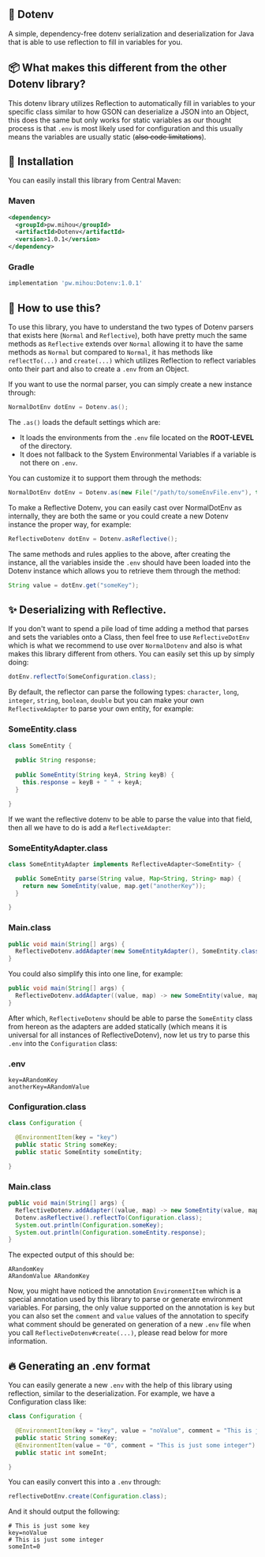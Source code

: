 ## :tada: Dotenv
A simple, dependency-free dotenv serialization and deserialization for Java that is able to use
reflection to fill in variables for you.

## :package: What makes this different from the other Dotenv library?
This dotenv library utilizes Reflection to automatically fill in variables to your specific class similar to
how GSON can deserialize a JSON into an Object, this does the same but only works for static variables as our thought process is that `.env` is most likely used for 
configuration and this usually means the variables are usually static (~~also code limitations~~).

## :cake: Installation
You can easily install this library from Central Maven:
### Maven
```xml
<dependency>
  <groupId>pw.mihou</groupId>
  <artifactId>Dotenv</artifactId>
  <version>1.0.1</version>
</dependency>
```

### Gradle
```gradle
implementation 'pw.mihou:Dotenv:1.0.1'
```

## 💬 How to use this?
To use this library, you have to understand the two types of Dotenv parsers that exists here (`Normal` and `Reflective`), both have pretty much the same methods
as `Reflective` extends over `Normal` allowing it to have the same methods as `Normal` but compared to `Normal`, it has methods like `reflectTo(...)` and `create(...)` which
utilizes Reflection to reflect variables onto their part and also to create a `.env` from an Object.

If you want to use the normal parser, you can simply create a new instance through:
```java
NormalDotEnv dotEnv = Dotenv.as();
```

The `.as()` loads the default settings which are:
- It loads the environments from the `.env` file located on the **ROOT-LEVEL** of the directory.
- It does not fallback to the System Environmental Variables if a variable is not there on `.env`.

You can customize it to support them through the methods:
```java
NormalDotEnv dotEnv = Dotenv.as(new File("/path/to/someEnvFile.env"), true);
```

To make a Reflective Dotenv, you can easily cast over NormalDotEnv as internally, they are both the same or you
could create a new Dotenv instance the proper way, for example:
```java
ReflectiveDotenv dotEnv = Dotenv.asReflective();
```

The same methods and rules applies to the above, after creating the instance, all the variables inside the `.env` should have
been loaded into the Dotenv instance which allows you to retrieve them through the method:
```java
String value = dotEnv.get("someKey");
```

## ✨ Deserializing with Reflective.
If you don't want to spend a pile load of time adding a method that parses and sets the variables onto a Class, then feel free to use `ReflectiveDotEnv` which is what we 
recommend to use over `NormalDotenv` and also is what makes this library different from others. You can easily set this up by simply doing:
```java
dotEnv.reflectTo(SomeConfiguration.class);
```

By default, the reflector can parse the following types: `character`, `long`, `integer`, `string`, `boolean`, `double` but you can make your own `ReflectiveAdapter` to parse 
your own entity, for example:

### SomeEntity.class
```java
class SomeEntity {
  
  public String response;
  
  public SomeEntity(String keyA, String keyB) {
    this.response = keyB + " " + keyA;
  }

}
```

If we want the reflective dotenv to be able to parse the value into that field, then all we have to do is add a `ReflectiveAdapter`:

### SomeEntityAdapter.class
```java
class SomeEntityAdapter implements ReflectiveAdapter<SomeEntity> {

  public SomeEntity parse(String value, Map<String, String> map) {
    return new SomeEntity(value, map.get("anotherKey"));
  }

}
```

### Main.class
```java
public void main(String[] args) {
  ReflectiveDotenv.addAdapter(new SomeEntityAdapter(), SomeEntity.class);
}
```

You could also simplify this into one line, for example:
```java
public void main(String[] args) {
  ReflectiveDotenv.addAdapter((value, map) -> new SomeEntity(value, map.get("anotherKey")), SomeEntity.class);
}
```

After which, `ReflectiveDotenv` should be able to parse the `SomeEntity` class from hereon as the adapters are added statically (which means it is universal for all instances
of ReflectiveDotenv), now let us try to parse this `.env` into the `Configuration` class:

### .env
```env
key=ARandomKey
anotherKey=ARandomValue
```

### Configuration.class
```java
class Configuration {

  @EnvironmentItem(key = "key")
  public static String someKey;
  public static SomeEntity someEntity;

}
```

### Main.class
```java
public void main(String[] args) {
  ReflectiveDotenv.addAdapter((value, map) -> new SomeEntity(value, map.get("anotherKey")), SomeEntity.class);
  Dotenv.asReflective().reflectTo(Configuration.class);
  System.out.println(Configuration.someKey);
  System.out.println(Configuration.someEntity.response);
}
```

The expected output of this should be:
```terminal
ARandomKey
ARandomValue ARandomKey
```

Now, you might have noticed the annotation `EnvironmentItem` which is a special annotation used by this library to parse or generate environment variables. For parsing, 
the only value supported on the annotation is `key` but you can also set the `comment` and `value` values of the annotation to specify what comment should be generated on 
generation of a new `.env` file when you call `ReflectiveDotenv#create(...)`, please read below for more information.

## 🔥 Generating an .env format
You can easily generate a new `.env` with the help of this library using reflection, similar to the deserialization. For example, we have a Configuration class like:
```java
class Configuration {

  @EnvironmentItem(key = "key", value = "noValue", comment = "This is just some key")
  public static String someKey;
  @EnvironmentItem(value = "0", comment = "This is just some integer")
  public static int someInt;

}
```

You can easily convert this into a `.env` through:
```java
reflectiveDotEnv.create(Configuration.class);
```

And it should output the following:
```env
# This is just some key
key=noValue
# This is just some integer
someInt=0
```
